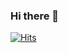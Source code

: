 ### Hi there 👋

<!--
**jihukim135/jihukim135** is a ✨ _special_ ✨ repository because its `README.md` (this file) appears on your GitHub profile.

Here are some ideas to get you started:

- 🔭 I’m currently working on ...
- 🌱 I’m currently learning ...
- 👯 I’m looking to collaborate on ...
- 🤔 I’m looking for help with ...
- 💬 Ask me about ...
- 📫 How to reach me: ...
- 😄 Pronouns: ...
- ⚡ Fun fact: ...
-->

[![Hits](https://hits.seeyoufarm.com/api/count/incr/badge.svg?url=https%3A%2F%2Fgithub.com%2Fjihukim135%2F&count_bg=%2326B8D7&title_bg=%233E302D&icon=&icon_color=%23E7E7E7&title=hits&edge_flat=false)](https://hits.seeyoufarm.com)
